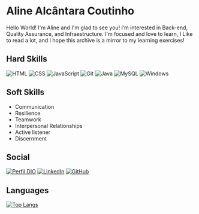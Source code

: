 # Aline Alcântara Coutinho
Hello World!
I'm Aline and I'm glad to see you!
I’m interested in Back-end, Quality Assurance, and Infraestructure. I'm focused and love to learn, I Like to read a lot, and I hope this archive is a mirror to my learning exercises!


## Hard Skills

![HTML](https://img.shields.io/badge/HTML5-E34F26?style=for-the-badge&logo=html5&logoColor=white)
![CSS](https://img.shields.io/badge/CSS3-1572B6?style=for-the-badge&logo=css3&logoColor=white)
![JavaScript](https://img.shields.io/badge/JavaScript-323330?style=for-the-badge&logo=javascript&logoColor=F7DF1E)
![Git](https://img.shields.io/badge/git-%23F05033.svg?style=for-the-badge&logo=git&logoColor=white) 
![Java](https://img.shields.io/badge/Java-ED8B00?style=for-the-badge&logo=openjdk&logoColor=white)
![MySQL](https://img.shields.io/badge/MySQL-00000F?style=for-the-badge&logo=mysql&logoColor=white)
![Windows](https://img.shields.io/badge/-Windows-0D1117?style=for-the-badge&logo=windows&labelColor=0D1117)

## Soft Skills

- Communication
- Resilience
- Teamwork
- Interpersonal Relationships
- Active listener
- Discernment


## Social

[![Perfil DIO](https://img.shields.io/badge/-Meu%20Perfil%20na%20DIO-30A3DC?style=for-the-badge)](https://www.dio.me/users/coutinhoaline777)
[![LinkedIn](https://img.shields.io/badge/LinkedIn-000?style=for-the-badge&logo=linkedin&logoColor=0E76A8)](https://www.linkedin.com/in/aline-coutinho-437218227)
[![GitHub](https://img.shields.io/badge/github-%23121011.svg?style=for-the-badge&logo=github&logoColor=white)](https://github.com/AlineACA)

## Languages 

[![Top Langs](https://github-readme-stats.vercel.app/api/top-langs/?username=pylapp&layout=compact&exclude_repo=Tips-tools)](https://github.com/AlineACA/github-readme-stats)
